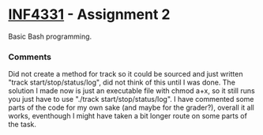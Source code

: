 # [INF4331](https://github.com/UiO-INF3331/INF4331-tanusanr) - Assignment 2

Basic Bash programming. 

### Comments
Did not create a method for track so it could be sourced and just written "track start/stop/status/log", did not think of this until I was done. 
The solution I made now is just an executable file with chmod a+x, so it still runs you just have to use "./track start/stop/status/log". 
I have commented some parts of the code for my own sake (and maybe for the grader?), overall it all works, eventhough I might have taken a bit longer route on some parts of the task.